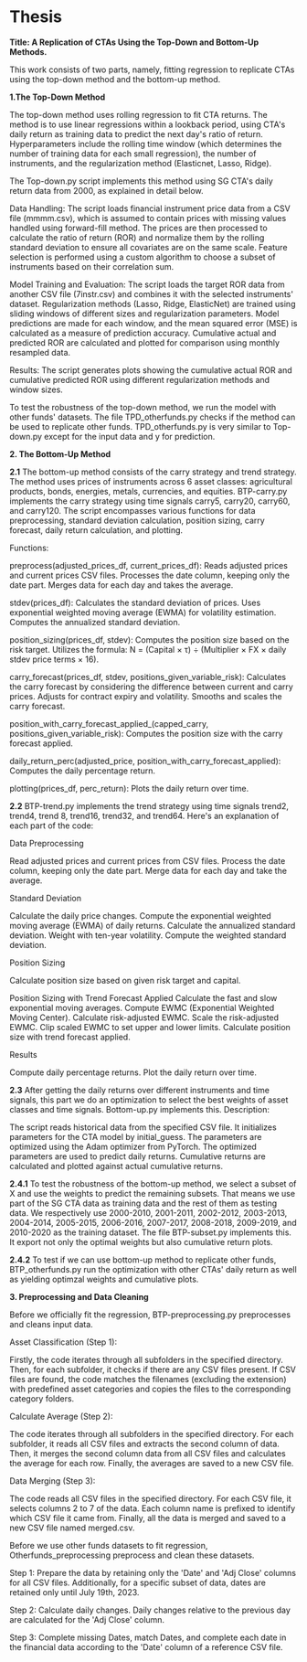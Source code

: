 # Thesis
**Title: A Replication of CTAs Using the Top-Down and Bottom-Up Methods.**

This work consists of two parts, namely, fitting regression to replicate CTAs using the top-down method and the bottom-up method.

**1.The Top-Down Method**

The top-down method uses rolling regression to fit CTA returns. The method is to use linear regressions within a lookback period, using CTA's daily return as training data to predict the next day's ratio of return. Hyperparameters include the rolling time window (which determines the number of training data for each small regression), the number of instruments, and the regularization method (Elasticnet, Lasso, Ridge).

The Top-down.py script implements this method using SG CTA's daily return data from 2000, as explained in detail below.

Data Handling:
The script loads financial instrument price data from a CSV file (mmmm.csv), which is assumed to contain prices with missing values handled using forward-fill method.
The prices are then processed to calculate the ratio of return (ROR) and normalize them by the rolling standard deviation to ensure all covariates are on the same scale.
Feature selection is performed using a custom algorithm to choose a subset of instruments based on their correlation sum.

Model Training and Evaluation:
The script loads the target ROR data from another CSV file (7instr.csv) and combines it with the selected instruments' dataset.
Regularization methods (Lasso, Ridge, ElasticNet) are trained using sliding windows of different sizes and regularization parameters.
Model predictions are made for each window, and the mean squared error (MSE) is calculated as a measure of prediction accuracy.
Cumulative actual and predicted ROR are calculated and plotted for comparison using monthly resampled data.

Results:
The script generates plots showing the cumulative actual ROR and cumulative predicted ROR using different regularization methods and window sizes.

To test the robustness of the top-down method, we run the model with other funds' datasets. The file TPD_otherfunds.py checks if the method can be used to replicate other funds. TPD_otherfunds.py is very similar to Top-down.py except for the input data and y for prediction.


**2. The Bottom-Up Method**

**2.1** The bottom-up method consists of the carry strategy and trend strategy. The method uses prices of instruments across 6 asset classes: agricultural products, bonds, energies, metals, currencies, and equities. BTP-carry.py implements the carry strategy using time signals carry5, carry20, carry60, and carry120. The script encompasses various functions for data preprocessing, standard deviation calculation, position sizing, carry forecast, daily return calculation, and plotting.

Functions:

preprocess(adjusted_prices_df, current_prices_df):
Reads adjusted prices and current prices CSV files.
Processes the date column, keeping only the date part.
Merges data for each day and takes the average.

stdev(prices_df):
Calculates the standard deviation of prices.
Uses exponential weighted moving average (EWMA) for volatility estimation.
Computes the annualized standard deviation.

position_sizing(prices_df, stdev):
Computes the position size based on the risk target.
Utilizes the formula: N = (Capital × τ) ÷ (Multiplier × FX × daily stdev price terms × 16).

carry_forecast(prices_df, stdev, positions_given_variable_risk):
Calculates the carry forecast by considering the difference between current and carry prices.
Adjusts for contract expiry and volatility.
Smooths and scales the carry forecast.

position_with_carry_forecast_applied_(capped_carry, positions_given_variable_risk):
Computes the position size with the carry forecast applied.

daily_return_perc(adjusted_price, position_with_carry_forecast_applied):
Computes the daily percentage return.

plotting(prices_df, perc_return):
Plots the daily return over time.

**2.2** BTP-trend.py implements the trend strategy using time signals trend2, trend4, trend 8, trend16, trend32, and trend64. Here's an explanation of each part of the code:

Data Preprocessing

Read adjusted prices and current prices from CSV files.
Process the date column, keeping only the date part.
Merge data for each day and take the average.

Standard Deviation

Calculate the daily price changes.
Compute the exponential weighted moving average (EWMA) of daily returns.
Calculate the annualized standard deviation.
Weight with ten-year volatility.
Compute the weighted standard deviation.

Position Sizing

Calculate position size based on given risk target and capital.

Position Sizing with Trend Forecast Applied
Calculate the fast and slow exponential moving averages.
Compute EWMC (Exponential Weighted Moving Center).
Calculate risk-adjusted EWMC.
Scale the risk-adjusted EWMC.
Clip scaled EWMC to set upper and lower limits.
Calculate position size with trend forecast applied.

Results

Compute daily percentage returns.
Plot the daily return over time.

**2.3** After getting the daily returns over different instruments and time signals, this part we do an optimization to select the best weights of asset classes and time signals. Bottom-up.py implements this. Description:

The script reads historical data from the specified CSV file.
It initializes parameters for the CTA model by initial_guess.
The parameters are optimized using the Adam optimizer from PyTorch.
The optimized parameters are used to predict daily returns.
Cumulative returns are calculated and plotted against actual cumulative returns.


**2.4.1** To test the robustness of the bottom-up method, we select a subset of X and use the weights to predict the remaining subsets. That means we use part of the SG CTA data as training data and the rest of them as testing data. We respectively use 2000-2010, 2001-2011, 2002-2012, 2003-2013, 2004-2014, 2005-2015, 2006-2016, 2007-2017, 2008-2018, 2009-2019, and 2010-2020 as the training dataset. The file BTP-subset.py implements this. It export not only the optimal weights but also cumulative return plots.

**2.4.2** To test if we can use bottom-up method to replicate other funds, BTP_otherfunds.py run the optimization with other CTAs' daily return as well as yielding optimzal weights and cumulative plots.

**3. Preprocessing and Data Cleaning**

Before we officially fit the regression, BTP-preprocessing.py preprocesses and cleans input data.

Asset Classification (Step 1):

Firstly, the code iterates through all subfolders in the specified directory.
Then, for each subfolder, it checks if there are any CSV files present.
If CSV files are found, the code matches the filenames (excluding the extension) with predefined asset categories and copies the files to the corresponding category folders.

Calculate Average (Step 2):

The code iterates through all subfolders in the specified directory.
For each subfolder, it reads all CSV files and extracts the second column of data.
Then, it merges the second column data from all CSV files and calculates the average for each row.
Finally, the averages are saved to a new CSV file.

Data Merging (Step 3):

The code reads all CSV files in the specified directory.
For each CSV file, it selects columns 2 to 7 of the data.
Each column name is prefixed to identify which CSV file it came from.
Finally, all the data is merged and saved to a new CSV file named merged.csv.

Before we use other funds datasets to fit regression, Otherfunds_preprocessing preprocess and clean these datasets.

Step 1: Prepare the data by retaining only the 'Date' and 'Adj Close' columns for all CSV files. Additionally, for a specific subset of data, dates are retained only until July 19th, 2023.

Step 2: Calculate daily changes. Daily changes relative to the previous day are calculated for the 'Adj Close' column.

Step 3: Complete missing Dates, match Dates, and complete each date in the financial data according to the 'Date' column of a reference CSV file. 

